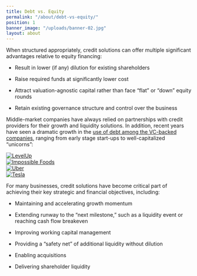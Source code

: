 ```yaml
---
title: Debt vs. Equity
permalink: "/about/debt-vs-equity/"
position: 1
banner_image: "/uploads/banner-02.jpg"
layout: about
---
```


When structured appropriately, credit solutions can offer multiple significant advantages relative to equity financing:

* Result in lower (if any) dilution for existing shareholders

* Raise required funds at significantly lower cost

* Attract valuation-agnostic capital rather than face “flat” or “down” equity rounds

* Retain existing governance structure and control over the business

Middle-market companies have always relied on partnerships with credit providers for their growth and liquidity solutions.  In addition, recent years have seen a dramatic growth in the [use of debt among the VC-backed companies](http://tomtunguz.com/venture-debt-spike/), ranging from early stage start-ups to well-capitalized “unicorns”:

<div class="row mtv2 mbv1">
<div class="col col-6">
<a href="https://www.cnbc.com/2017/05/16/levelup-mobile-app-gets-50-million-in-latest-fintech-fundraising-round.html" class="logo">
<img src="/uploads/levelup.png" alt="LevelUp">
</a>
</div>
<div class="col col-6">
<a href="https://www.crunchbase.com/funding_round/impossible-foods-debt-financing--e0d5197f" class="logo">
<img src="/uploads/impossible-foods.png" alt="Impossible Foods">
</a>
</div>
<div class="col col-6">
<a href="http://www.latimes.com/business/la-fi-tn-uber-funding-20160708-snap-story.html" class="logo">
<img src="/uploads/uber.png" alt="Uber">
</a>
</div>
<div class="col col-6">
<a href="(https://www.reuters.com/article/tesla-motors-debt/update-1-tesla-enters-into-500-mln-credit-facility-idUSL3N0YY58020150612" class="logo">
<img src="/uploads/tesla.png" alt="Tesla">
</a>
</div>
</div>

For many businesses, credit solutions have become critical part of achieving their key strategic and financial objectives, including:

* Maintaining and accelerating growth momentum

* Extending runway to the “next milestone,” such as a liquidity event or reaching cash flow breakeven

* Improving working capital management

* Providing a “safety net” of additional liquidity without dilution

* Enabling acquisitions

* Delivering shareholder liquidity
